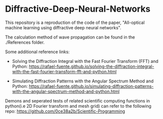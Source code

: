 # Diffractive-Deep-Neural-Networks
This repository is a reproduction of the code of the paper, "All-optical machine learning using diffractive deep neural networks".

The calculation method of wave propagation can be found in the ./References folder.  

Some additional reference links:
- Solving the Diffraction Integral with the Fast Fourier Transform (FFT) and Python:
https://rafael-fuente.github.io/solving-the-diffraction-integral-with-the-fast-fourier-transform-fft-and-python.html

- Simulating Diffraction Patterns with the Angular Spectrum Method and Python:
https://rafael-fuente.github.io/simulating-diffraction-patterns-with-the-angular-spectrum-method-and-python.html


Demons and seperated tests of related scientific computing functions in python(i.e 2D Fourier transform and mesh grid) can refer to the following repo:
https://github.com/0ce38a2b/Scientific-Programming
